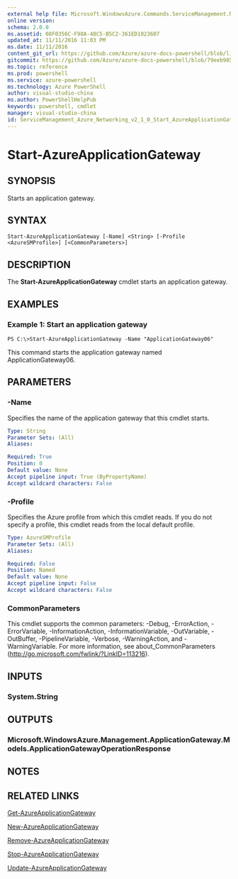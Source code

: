 ```yaml
---
external help file: Microsoft.WindowsAzure.Commands.ServiceManagement.Network.dll-Help.xml
online version: 
schema: 2.0.0
ms.assetid: 08F0356C-F98A-48C5-B5C2-361ED1023607
updated_at: 11/11/2016 11:03 PM
ms.date: 11/11/2016
content_git_url: https://github.com/Azure/azure-docs-powershell/blob/live/azureps-cmdlets-docs/ServiceManagement/Azure.Networking/v2.1.0/Start-AzureApplicationGateway.md
gitcommit: https://github.com/Azure/azure-docs-powershell/blob/79eeb985ea480979357fb4695832a0c3d29a48bf/azureps-cmdlets-docs/ServiceManagement/Azure.Networking/v2.1.0/Start-AzureApplicationGateway.md
ms.topic: reference
ms.prod: powershell
ms.service: azure-powershell
ms.technology: Azure PowerShell
author: visual-studio-china
ms.author: PowerShellHelpPub
keywords: powershell, cmdlet
manager: visual-studio-china
id: ServiceManagement_Azure_Networking_v2_1_0_Start_AzureApplicationGateway_md
---
```


# Start-AzureApplicationGateway

## SYNOPSIS
Starts an application gateway.

## SYNTAX

```
Start-AzureApplicationGateway [-Name] <String> [-Profile <AzureSMProfile>] [<CommonParameters>]
```

## DESCRIPTION
The **Start-AzureApplicationGateway** cmdlet starts an application gateway.

## EXAMPLES

### Example 1: Start an application gateway
```
PS C:\>Start-AzureApplicationGateway -Name "ApplicationGateway06"
```

This command starts the application gateway named ApplicationGateway06.

## PARAMETERS

### -Name
Specifies the name of the application gateway that this cmdlet starts.

```yaml
Type: String
Parameter Sets: (All)
Aliases: 

Required: True
Position: 0
Default value: None
Accept pipeline input: True (ByPropertyName)
Accept wildcard characters: False
```

### -Profile
Specifies the Azure profile from which this cmdlet reads.
If you do not specify a profile, this cmdlet reads from the local default profile.

```yaml
Type: AzureSMProfile
Parameter Sets: (All)
Aliases: 

Required: False
Position: Named
Default value: None
Accept pipeline input: False
Accept wildcard characters: False
```

### CommonParameters
This cmdlet supports the common parameters: -Debug, -ErrorAction, -ErrorVariable, -InformationAction, -InformationVariable, -OutVariable, -OutBuffer, -PipelineVariable, -Verbose, -WarningAction, and -WarningVariable. For more information, see about_CommonParameters (http://go.microsoft.com/fwlink/?LinkID=113216).

## INPUTS

### System.String

## OUTPUTS

### Microsoft.WindowsAzure.Management.ApplicationGateway.Models.ApplicationGatewayOperationResponse

## NOTES

## RELATED LINKS

[Get-AzureApplicationGateway](xref:ServiceManagement/Azure.Networking/v2.1.0/Get-AzureApplicationGateway.md)

[New-AzureApplicationGateway](xref:ServiceManagement/Azure.Networking/v2.1.0/New-AzureApplicationGateway.md)

[Remove-AzureApplicationGateway](xref:ServiceManagement/Azure.Networking/v2.1.0/Remove-AzureApplicationGateway.md)

[Stop-AzureApplicationGateway](xref:ServiceManagement/Azure.Networking/v2.1.0/Stop-AzureApplicationGateway.md)

[Update-AzureApplicationGateway](xref:ServiceManagement/Azure.Networking/v2.1.0/Update-AzureApplicationGateway.md)


